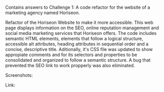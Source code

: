 Contains answers to Challenge 1: A code refactor for the website of a marketing agency named Horiseon.

Refactor of the Horiseon Website to make it more accessible. This web page displays information on the SEO, online reputation management and social media marketing services that Horiseon offers. The code includes semantic HTML elements, elements that follow a logical structure, accessible alt attributes, heading attributes in sequential order and a concise, descriptive title. Aditionally, it's CSS file was updated to show appropiate comments and for its selectors and properties to be consolidated and organized to follow a semantic structure. A bug that prevented the SEO link to work propperly was also eliminated.

Screenshots:

Link:
